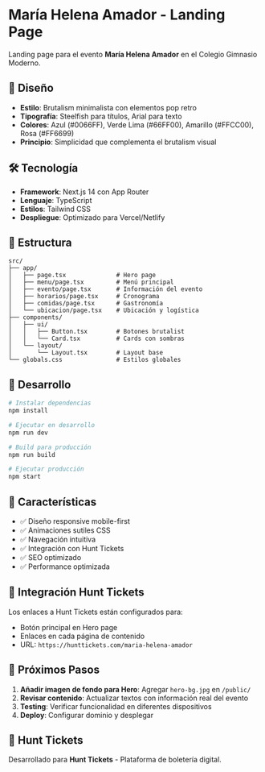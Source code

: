 # María Helena Amador - Landing Page

Landing page para el evento **María Helena Amador** en el Colegio Gimnasio Moderno.

## 🎨 Diseño

- **Estilo**: Brutalism minimalista con elementos pop retro
- **Tipografía**: Steelfish para títulos, Arial para texto
- **Colores**: Azul (#0066FF), Verde Lima (#66FF00), Amarillo (#FFCC00), Rosa (#FF6699)
- **Principio**: Simplicidad que complementa el brutalism visual

## 🛠️ Tecnología

- **Framework**: Next.js 14 con App Router
- **Lenguaje**: TypeScript
- **Estilos**: Tailwind CSS
- **Despliegue**: Optimizado para Vercel/Netlify

## 📁 Estructura

```
src/
├── app/
│   ├── page.tsx              # Hero page
│   ├── menu/page.tsx         # Menú principal
│   ├── evento/page.tsx       # Información del evento
│   ├── horarios/page.tsx     # Cronograma
│   ├── comidas/page.tsx      # Gastronomía
│   └── ubicacion/page.tsx    # Ubicación y logística
├── components/
│   ├── ui/
│   │   ├── Button.tsx        # Botones brutalist
│   │   └── Card.tsx          # Cards con sombras
│   └── layout/
│       └── Layout.tsx        # Layout base
└── globals.css               # Estilos globales
```

## 🚀 Desarrollo

```bash
# Instalar dependencias
npm install

# Ejecutar en desarrollo
npm run dev

# Build para producción
npm run build

# Ejecutar producción
npm start
```

## 📱 Características

- ✅ Diseño responsive mobile-first
- ✅ Animaciones sutiles CSS
- ✅ Navegación intuitiva
- ✅ Integración con Hunt Tickets
- ✅ SEO optimizado
- ✅ Performance optimizada

## 🎫 Integración Hunt Tickets

Los enlaces a Hunt Tickets están configurados para:
- Botón principal en Hero page
- Enlaces en cada página de contenido
- URL: `https://hunttickets.com/maria-helena-amador`

## 📝 Próximos Pasos

1. **Añadir imagen de fondo para Hero**: Agregar `hero-bg.jpg` en `/public/`
2. **Revisar contenido**: Actualizar textos con información real del evento
3. **Testing**: Verificar funcionalidad en diferentes dispositivos
4. **Deploy**: Configurar dominio y desplegar

## 🎯 Hunt Tickets

Desarrollado para **Hunt Tickets** - Plataforma de boletería digital.
